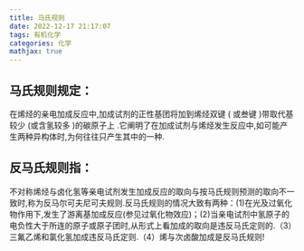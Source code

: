 ```yaml
---
title: 马氏规则
date: 2022-12-17 21:17:07
tags: 有机化学
categories: 化学
mathjax: true
---
```

## 马氏规则规定：
在烯烃的亲电加成反应中,加成试剂的正性基团将加到烯烃双键 ( 或叁键 )带取代基较少 (或含氢较多 )的碳原子上 .它阐明了在加成试剂与烯烃发生反应中,如可能产生两种异构体时,为何往往只产生其中的一种.
## 反马氏规则指：
不对称烯烃与卤化氢等亲电试剂发生加成反应的取向与按马氏规则预测的取向不一致时,称为反马尔可夫尼可夫规则.反马氏规则的情况大致有两种：(1)在光及过氧化物作用下,发生了游离基加成反应(参见过氧化物效应)；(2)当亲电试剂中氢原子的电负性大于所连的原子或原子团时,从形式上看加成的取向是违反马氏定则的.（3）三氟乙烯和氯化氢加成违反马氏定则.（4）烯与次卤酸加成是反马氏规则!
